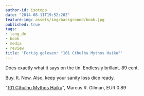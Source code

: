 ```yaml
---
author-id: isotopp
date: "2014-08-11T19:52:20Z"
feature-img: assets/img/background/book.jpg
published: true
tags:
- lang_de
- book
- media
- review
title: 'Fertig gelesen: "101 Cthulhu Mythos Haiku"'
---
```

Does exactly what it says on the tin. Endlessly brillant. 89 cent.

Buy. It. Now. Also, keep your sanity loss dice ready.

"[101 Cthulhu Mythos Haiku](http://www.amazon.de/Cthulhu-Mythos-Haiku-English-Edition-ebook/dp/B00KJMWHAK)", Marcus R. Gilman, EUR 0.89
